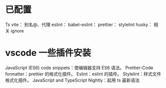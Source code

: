 # 已配置

Ts
vite： 别名@、代理
eslint：
babel-eslint：
prettier：
stylelint
husky：
相关 ignore

# vscode 一些插件安装

JavaScript (ES6) code snippets：使编辑器支持 ES6 语法。
Prettier-Code formatter：prettier 的格式化插件。
Eslint：eslint 的插件。
Stylelint：样式文件格式化插件。
JavaScript and TypeScript Nightly：起用 ts 最新语法
